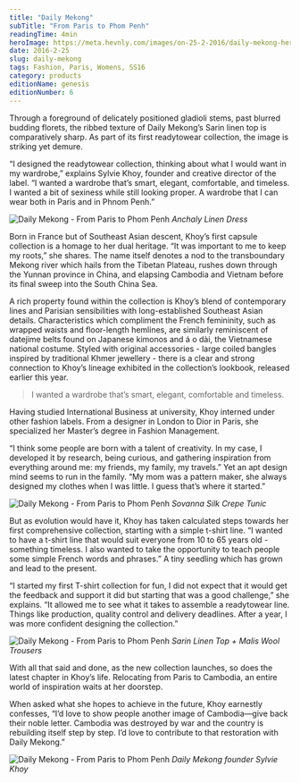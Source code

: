 ```yaml
---
title: "Daily Mekong"
subTitle: "From Paris to Phom Penh"
readingTime: 4min
heroImage: https://meta.hevnly.com/images/on-25-2-2016/daily-mekong-hero.jpg
date: 2016-2-25
slug: daily-mekong
tags: Fashion, Paris, Womens, SS16
category: products
editionName: genesis
editionNumber: 6
---
```


Through a foreground of delicately positioned gladioli stems, past blurred budding florets, the ribbed texture of Daily Mekong’s Sarin linen top is comparatively sharp. As part of its first read­yto­wear collection, the image is striking yet demure.

“I designed the ready­to­wear collection, thinking about what I would want in my wardrobe,” explains Sylvie Khoy, founder and creative director of the label. “I wanted a wardrobe that’s smart, elegant, comfortable, and timeless. I wanted a bit of sexiness while still looking proper. A wardrobe that I can wear both in Paris and in Phnom Penh.”

![Daily Mekong - From Paris to Phom Penh](https://meta.hevnly.com/images/on-25-2-2016/daily-mekong-5.jpg)
*Anchaly Linen Dress*

Born in France but of Southeast Asian descent, Khoy’s first capsule collection is a homage to her dual heritage. “It was important to me to keep my roots,” she shares. The name itself denotes a nod to the transboundary Mekong river which hails from the Tibetan Plateau, rushes down through the Yunnan province in China, and elapsing Cambodia and Vietnam before its final sweep into the South China Sea.

A rich property found within the collection is Khoy’s blend of contemporary lines and Parisian sensibilities with long-­established Southeast Asian details. Characteristics which compliment the French femininity, such as wrapped waists and floor-­length hemlines, are similarly reminiscent of datejime belts found on Japanese kimonos and á o dài, the Vietnamese national costume. Styled with original accessories - large coiled bangles inspired by traditional Khmer jewellery - there is a clear and strong connection to Khoy’s lineage exhibited in the collection’s lookbook, released earlier this year.

>I wanted a wardrobe that’s smart, elegant, comfortable and timeless.

Having studied International Business at university, Khoy interned under other fashion labels. From a designer in London to Dior in Paris, she specialized her Master’s degree in Fashion Management.

“I think some people are born with a talent of creativity. In my case, I developed it by research, being curious, and gathering inspiration from everything around me: my friends, my family, my travels.” Yet an apt design mind seems to run in the family. “My mom was a pattern maker, she always designed my clothes when I was little. I guess that’s where it started.”

![Daily Mekong - From Paris to Phom Penh](https://meta.hevnly.com/images/on-25-2-2016/daily-mekong-b.jpg)
*Sovanna Silk Crepe Tunic*

But as evolution would have it, Khoy has taken calculated steps towards her first comprehensive collection, starting with a simple t-­shirt line. “I wanted to have a t­-shirt line that would suit everyone from 10 to 65 ­years old - something timeless. I also wanted to take the opportunity to teach people some simple French words and phrases.” A tiny seedling which has grown and lead to the present.

“I started my first T-shirt collection for fun, I did not expect that it would get the feedback and support it did but starting that was a good challenge,” she explains. “It allowed me to see what it takes to assemble a ready­to­wear line. Things like production, quality control and delivery deadlines. After a year, I was more confident designing the collection.”

![Daily Mekong - From Paris to Phom Penh](https://meta.hevnly.com/images/on-25-2-2016/daily-mekong-c.jpg)
*Sarin Linen Top + Malis Wool Trousers*

With all that said and done, as the new collection launches, so does the latest chapter in Khoy’s life. Relocating from Paris to Cambodia, an entire world of inspiration waits at her doorstep.

When asked what she hopes to achieve in the future, Khoy earnestly
confesses, “I’d love to show people another image of Cambodia—give back their noble letter. Cambodia was destroyed by war and the country is rebuilding itself step ­by ­step. I’d love to contribute to that restoration with Daily Mekong.”

![Daily Mekong - From Paris to Phom Penh](https://meta.hevnly.com/images/on-25-2-2016/daily-mekong-daily-mekong-hero.jpg)
*Daily Mekong founder Sylvie Khoy*
